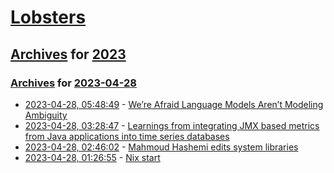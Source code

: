 # [Lobsters](../../../README.md)

## [Archives](../../index.md) for [2023](../index.md)

### [Archives](../../index.md) for [2023-04-28](index.md)

* [2023-04-28, 05:48:49](https://lobste.rs/s/yllllu/we_re_afraid_language_models_aren_t) - [We’re Afraid Language Models Aren’t Modeling Ambiguity](https://arxiv.org/pdf/2304.14399.pdf)
* [2023-04-28, 03:28:47](https://lobste.rs/s/5gdmy4/learnings_from_integrating_jmx_based) - [Learnings from integrating JMX based metrics from Java applications into time series databases](https://last9.io/blog/learnings-integrating-jmxtrans/)
* [2023-04-28, 02:46:02](https://lobste.rs/s/6546qu/mahmoud_hashemi_edits_system_libraries) - [Mahmoud Hashemi edits system libraries](https://www.youtube.com/watch?v=GeSM4zSc8-A)
* [2023-04-28, 01:26:55](https://lobste.rs/s/0sa90u/nix_start) - [Nix start](https://gitlab.com/engmark/nix-start/-/blob/main/README.md#nix-start)
